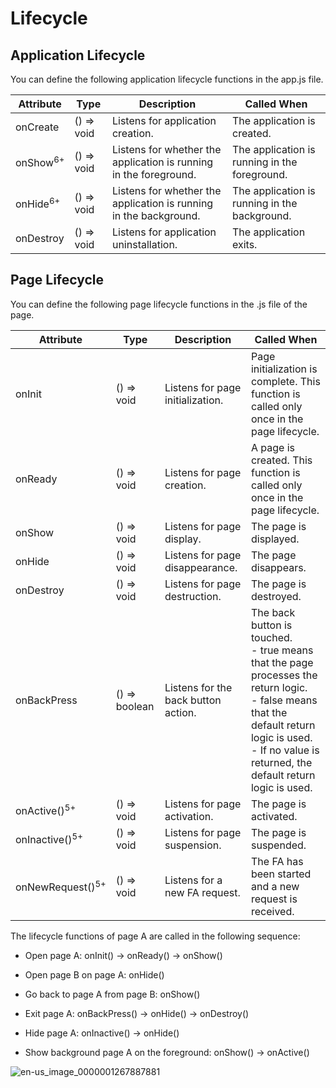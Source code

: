 # Lifecycle
<!--Kit: ArkUI-->
<!--Subsystem: ArkUI-->
<!--Owner: @mayaolll-->
<!--Designer: @jiangdayuan-->
<!--Tester: @lxl007-->
<!--Adviser: @HelloCrease-->

## Application Lifecycle

You can define the following application lifecycle functions in the app.js file.

  | Attribute | Type | Description | Called When | 
| -------- | -------- | -------- | -------- |
| onCreate | () => void | Listens for application creation. | The application is created. |
| onShow<sup>6+</sup> | () => void | Listens for whether the application is running in the foreground. | The application is running in the foreground. | 
| onHide<sup>6+</sup> | () => void | Listens for whether the application is running in the background. | The application is running in the background. | 
| onDestroy | () => void | Listens for application uninstallation. | The application exits. | 

## Page Lifecycle

You can define the following page lifecycle functions in the .js file of the page.

| Attribute | Type | Description | Called When |
| -------- | -------- | -------- | -------- |
| onInit | () => void | Listens for page initialization. | Page initialization is complete. This function is called only once in the page lifecycle. |
| onReady | () => void | Listens for page creation. | A page is created. This function is called only once in the page lifecycle. |
| onShow | () => void | Listens for page display. | The page is displayed. |
| onHide | () => void | Listens for page disappearance. | The page disappears. |
| onDestroy | () => void | Listens for page destruction. | The page is destroyed. |
| onBackPress | () => boolean | Listens for the back button action. | The back button is touched.<br/>- true means that the page processes the return logic.<br/>- false means that the default return logic is used.<br/>- If no value is returned, the default return logic is used. |
| onActive()<sup>5+</sup> | () => void | Listens for page activation. | The page is activated. |
| onInactive()<sup>5+</sup> | () => void | Listens for page suspension. | The page is suspended. |
| onNewRequest()<sup>5+</sup> | () => void | Listens for a new FA request. | The FA has been started and a new request is received. |

 The lifecycle functions of page A are called in the following sequence:
- Open page A: onInit() -> onReady() -> onShow()

- Open page B on page A: onHide()

- Go back to page A from page B: onShow()

- Exit page A: onBackPress() -> onHide() -> onDestroy()

- Hide page A: onInactive() -> onHide()

- Show background page A on the foreground: onShow() -> onActive()

![en-us_image_0000001267887881](figures/en-us_image_0000001267887881.png)

